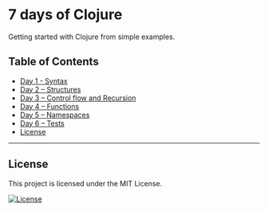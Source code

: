 # 7 days of Clojure

Getting started with Clojure from simple examples.

## Table of Contents

- [Day 1 - Syntax](/day1)
- [Day 2 – Structures](/day2)
- [Day 3 – Control flow and Recursion](/day3)
- [Day 4 – Functions](/day4)
- [Day 5 – Namespaces](/day5)
- [Day 6 – Tests](/day6)
- [License](#license)

---

## License

This project is licensed under the MIT License.

[![License](http://img.shields.io/:license-mit-black.svg?style=flat-square)](http://badges.mit-license.org)
